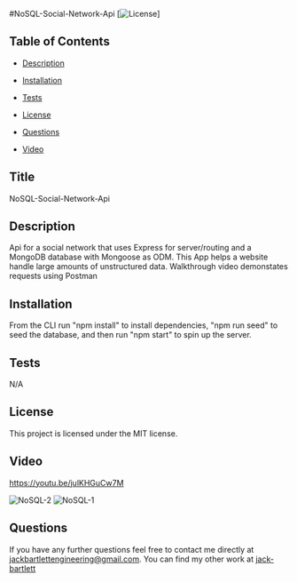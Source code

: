 #NoSQL-Social-Network-Api
  [![License](https://img.shields.io/badge/License-MIT-blue.svg)]
  ## Table of Contents

  * [Description](#description)

  * [Installation](#installation)

  * [Tests](#tests)

  * [License](#license)

  * [Questions](#questions)

  * [Video](#video)

## Title
NoSQL-Social-Network-Api

## Description
Api for a social network that uses Express for server/routing and a MongoDB database with Mongoose as ODM. This App helps a website handle large amounts of unstructured data. Walkthrough video demonstates requests using Postman

## Installation
From the CLI run "npm install" to install dependencies, "npm run seed" to seed the database, and then run "npm start" to spin up the server.

## Tests
N/A

## License
This project is licensed under the MIT license.

## Video

https://youtu.be/julKHGuCw7M

![NoSQL-2](https://user-images.githubusercontent.com/90886034/164128314-26c3f717-e79f-41f0-9114-e7b677ae0102.png)
![NoSQL-1](https://user-images.githubusercontent.com/90886034/164128334-eddf61ae-7994-4aae-b3af-484847089b5f.png)

## Questions 

If you have any further questions feel free to contact me directly at jackbartlettengineering@gmail.com.
You can find my other work at [jack-bartlett](https://github.com/jack-bartlett/)
